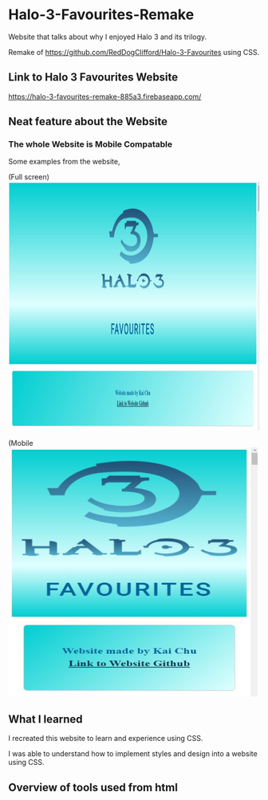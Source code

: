 # Halo-3-Favourites-Remake

Website that talks about why I enjoyed Halo 3 and its trilogy. 

Remake of https://github.com/RedDogClifford/Halo-3-Favourites using CSS.

## Link to Halo 3 Favourites Website 

https://halo-3-favourites-remake-885a3.firebaseapp.com/

## Neat feature about the Website

### The whole Website is Mobile Compatable 

Some examples from the website,

(Full screen)
<a href="https://github.com/Halo-3-Favourites-Remake/">
  <img src="/halo3favWebsiteImages/s1.jpg" alt="PCTitle" width="800" height="500">
</a>

(Mobile
<a href="https://github.com/Halo-3-Favourites-Remake/">
  <img src="/halo3favWebsiteImages/t1.jpg" alt="MobileTitle" width="500" height="500">
</a>

## What I learned

I recreated this website to learn and experience using CSS.

I was able to understand how to implement styles and design into a website using CSS. 

## Overview of tools used from html
